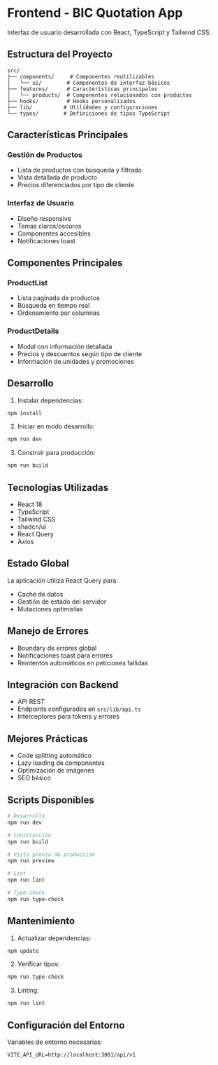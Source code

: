 # Frontend - BIC Quotation App

Interfaz de usuario desarrollada con React, TypeScript y Tailwind CSS.

## Estructura del Proyecto

```
src/
├── components/     # Componentes reutilizables
│   └── ui/        # Componentes de interfaz básicos
├── features/      # Características principales
│   └── products/  # Componentes relacionados con productos
├── hooks/         # Hooks personalizados
├── lib/          # Utilidades y configuraciones
└── types/        # Definiciones de tipos TypeScript
```

## Características Principales

### Gestión de Productos
- Lista de productos con búsqueda y filtrado
- Vista detallada de producto
- Precios diferenciados por tipo de cliente

### Interfaz de Usuario
- Diseño responsive
- Temas claros/oscuros
- Componentes accesibles
- Notificaciones toast

## Componentes Principales

### ProductList
- Lista paginada de productos
- Búsqueda en tiempo real
- Ordenamiento por columnas

### ProductDetails
- Modal con información detallada
- Precios y descuentos según tipo de cliente
- Información de unidades y promociones

## Desarrollo

1. Instalar dependencias:
```bash
npm install
```

2. Iniciar en modo desarrollo:
```bash
npm run dev
```

3. Construir para producción:
```bash
npm run build
```

## Tecnologías Utilizadas

- React 18
- TypeScript
- Tailwind CSS
- shadcn/ui
- React Query
- Axios

## Estado Global

La aplicación utiliza React Query para:
- Caché de datos
- Gestión de estado del servidor
- Mutaciones optimistas

## Manejo de Errores

- Boundary de errores global
- Notificaciones toast para errores
- Reintentos automáticos en peticiones fallidas

## Integración con Backend

- API REST
- Endpoints configurados en `src/lib/api.ts`
- Interceptores para tokens y errores

## Mejores Prácticas

- Code splitting automático
- Lazy loading de componentes
- Optimización de imágenes
- SEO básico

## Scripts Disponibles

```bash
# Desarrollo
npm run dev

# Construcción
npm run build

# Vista previa de producción
npm run preview

# Lint
npm run lint

# Type check
npm run type-check
```

## Mantenimiento

1. Actualizar dependencias:
```bash
npm update
```

2. Verificar tipos:
```bash
npm run type-check
```

3. Linting:
```bash
npm run lint
```

## Configuración del Entorno

Variables de entorno necesarias:
```env
VITE_API_URL=http://localhost:3001/api/v1

```
